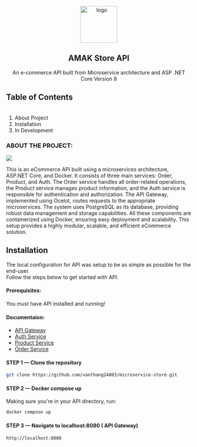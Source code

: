 <div align="center">
  <a href="https://github.com/vanthang24803/microservice-store">
    <img src="https://theme.hstatic.net/200000294254/1001077164/14/favicon.png?v=325" alt="logo" width="100" height="100">
  </a>
</div>

<h2 align="center">AMAK Store API</h2>

<p align="center">An e-commerce  API built from Microservice architecture and ASP .NET Core Version 8</p>


## Table of Contents

  <ol>
      <br />
    <li>
    <a >About Project</a></li>
    <li><a >Installation</a></li>
    <li><a>In Development</a></li>
  </ol>

<!-- ABOUT THE PROJECT -->

### ABOUT THE PROJECT:
<img src="https://middleware.io/wp-content/uploads/2021/09/How-Microservices-architecture-works-1024x786.jpg" >

<p>This is an eCommerce API built using a microservices architecture, ASP.NET Core, and Docker. It consists of three main services: Order, Product, and Auth. The Order service handles all order-related operations, the Product service manages product information, and the Auth service is responsible for authentication and authorization. The API Gateway, implemented using Ocelot, routes requests to the appropriate microservices. The system uses PostgreSQL as its database, providing robust data management and storage capabilities. All these components are containerized using Docker, ensuring easy deployment and scalability. This setup provides a highly modular, scalable, and efficient eCommerce solution.</p>

## Installation

The local configuration for API was setup to be as simple as possible for the end-user. <br />
Follow the steps below to get started with API.

#### Prerequisites:
You must have API installed and running!

#### Documentaion:
  <ul>
    <li>
    <a href="APIGateWay/README.md">API Gateway</a></li>
    <li><a href="Auth/README.md">Auth Service</a></li>
    <li><a href="Product/README.md">Product Service</a></li>
    <li><a href="Order/README.md">Order Service</a></li>
  </ul>

#### STEP 1 — Clone the repository

```sh
git clone https://github.com/vanthang24803/microservice-store.git
```

#### STEP 2 — Docker compose up

Making sure you're in your API directory, run:
```sh
docker compose up
```

#### STEP 3 — Navigate to localhost:8080 ( API Gateway)

```sh
http://localhost:8080
```




